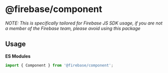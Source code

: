 # @firebase/component

_NOTE: This is specifically tailored for Firebase JS SDK usage, if you are not a member of the
Firebase team, please avoid using this package_

## Usage

**ES Modules**

```javascript
import { Component } from '@firebase/component';
```

